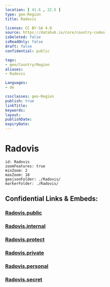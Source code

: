 ```yaml
---
location: [ 41.6 , 22.5 ] 
type: geo-Region
title: Radovis

license: CC BY-SA 4.0
source: https://datahub.io/core/country-codes
isDeleted: false
isReadOnly: false
draft: false
confidential: public

tags:
- geo/Country/Region
aliases:
- Radovis

Languages:
- de

cssclasses: geo-Region
publish: true
linkTitle: 
keywords: 
layout: 
publishDate: 
expiryDate: 
---
```


# Radovis

```leaflet
id: Radovis
zoomFeatures: true 
minZoom: 2 
maxZoom: 18
geojsonFolder: ./Radovis/
markerFolder: ./Radovis/
```


## Confidential Links & Embeds: 

### [Radovis.public](/_public/\Earth\Continent\Europe\Europe~South\Macedonia~North\Municipalities~MacedoniaRadovis.public.md) 

### [Radovis.internal](/_internal/\Earth\Continent\Europe\Europe~South\Macedonia~North\Municipalities~MacedoniaRadovis.internal.md) 

### [Radovis.protect](/_protect/\Earth\Continent\Europe\Europe~South\Macedonia~North\Municipalities~MacedoniaRadovis.protect.md) 

### [Radovis.private](/_private/\Earth\Continent\Europe\Europe~South\Macedonia~North\Municipalities~MacedoniaRadovis.private.md) 

### [Radovis.personal](/_personal/\Earth\Continent\Europe\Europe~South\Macedonia~North\Municipalities~MacedoniaRadovis.personal.md) 

### [Radovis.secret](/_secret/\Earth\Continent\Europe\Europe~South\Macedonia~North\Municipalities~MacedoniaRadovis.secret.md)

